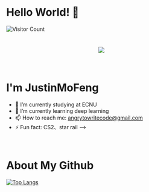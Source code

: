 # Hello World! 👋
![Visitor Count](https://profile-counter.glitch.me/JustinMoFeng/count.svg)
<h1 align="center"> <a href="https://sunguoqi.com/"> <img src="https://readme-typing-svg.herokuapp.com/?lines=祝您今天愉快!&center=true&size=27"> </a> </h1>

<br>

# I'm JustinMoFeng
- 🔭 I’m currently studying at ECNU
- 🌱 I’m currently learning deep learning
- 📫 How to reach me: angrytowritecode@gmail.com
- ⚡ Fun fact: CS2、star rail
-->

<br>

# About My Github
[![Top Langs](https://github-readme-stats.vercel.app/api/top-langs/?username=JustinMoFeng)](https://github.com/JustinMoFeng/github-readme-stats)

